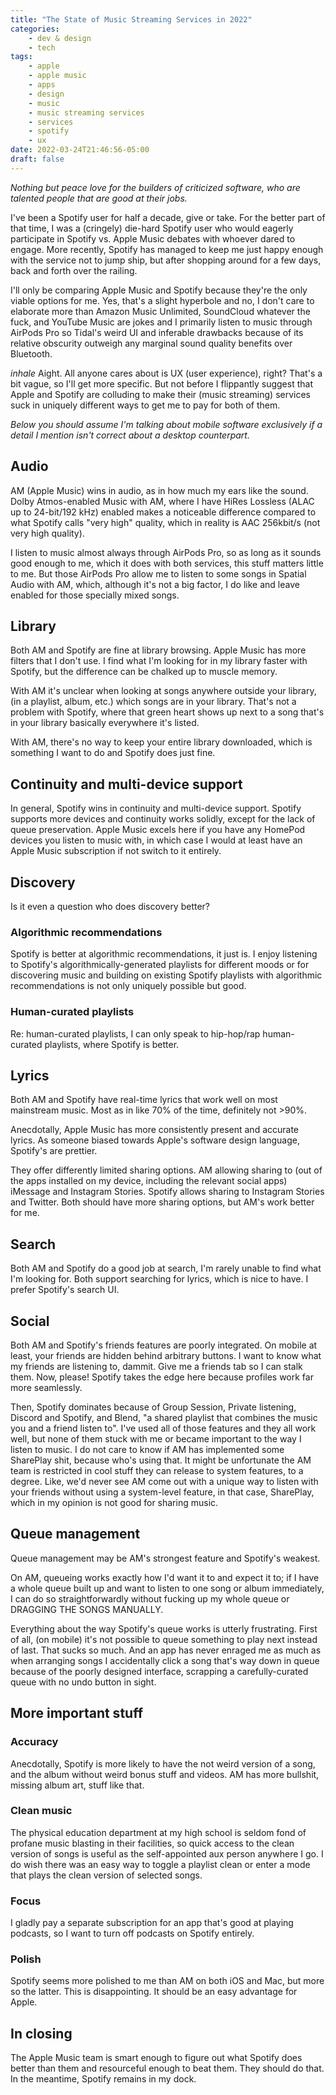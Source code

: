```yaml
---
title: "The State of Music Streaming Services in 2022"
categories:
    - dev & design
    - tech
tags:
    - apple
    - apple music
    - apps
    - design
    - music
    - music streaming services
    - services
    - spotify
    - ux
date: 2022-03-24T21:46:56-05:00
draft: false
---
```


*Nothing but peace love for the builders of criticized software, who are talented people that are good at their jobs.*

I've been a Spotify user for half a decade, give or take. For the better part of that time, I was a (cringely) die-hard Spotify user who would eagerly participate in Spotify vs. Apple Music debates with whoever dared to engage. More recently, Spotify has managed to keep me just happy enough with the service not to jump ship, but after shopping around for a few days, back and forth over the railing.

I'll only be comparing Apple Music and Spotify because they're the only viable options for me. Yes, that's a slight hyperbole and no, I don't care to elaborate more than Amazon Music Unlimited, SoundCloud whatever the fuck, and YouTube Music are jokes and I primarily listen to music through AirPods Pro so Tidal's weird UI and inferable drawbacks because of its relative obscurity outweigh any marginal sound quality benefits over Bluetooth.

*inhale* Aight. All anyone cares about is UX (user experience), right? That's a bit vague, so I'll get more specific. But not before I flippantly suggest that Apple and Spotify are colluding to make their (music streaming) services suck in uniquely different ways to get me to pay for both of them.

*Below you should assume I'm talking about mobile software exclusively if a detail I mention isn't correct about a desktop counterpart.*

## Audio

AM (Apple Music) wins in audio, as in how much my ears like the sound. Dolby Atmos-enabled Music with AM, where I have HiRes Lossless (ALAC up to 24-bit/192 kHz) enabled makes a noticeable difference compared to what Spotify calls "very high" quality, which in reality is AAC 256kbit/s (not very high quality).

I listen to music almost always through AirPods Pro, so as long as it sounds good enough to me, which it does with both services, this stuff matters little to me. But those AirPods Pro allow me to listen to some songs in Spatial Audio with AM, which, although it's not a big factor, I do like and leave enabled for those specially mixed songs.

## Library

Both AM and Spotify are fine at library browsing. Apple Music has more filters that I don't use. I find what I'm looking for in my library faster with Spotify, but the difference can be chalked up to muscle memory.

With AM it's unclear when looking at songs anywhere outside your library, (in a playlist, album, etc.) which songs are in your library. That's not a problem with Spotify, where that green heart shows up next to a song that's in your library basically everywhere it's listed.

With AM, there's no way to keep your entire library downloaded, which is something I want to do and Spotify does just fine.

## Continuity and multi-device support

In general, Spotify wins in continuity and multi-device support. Spotify supports more devices and continuity works solidly, except for the lack of queue preservation. Apple Music excels here if you have any HomePod devices you listen to music with, in which case I would at least have an Apple Music subscription if not switch to it entirely.

## Discovery

Is it even a question who does discovery better?

### Algorithmic recommendations

Spotify is better at algorithmic recommendations, it just is. I enjoy listening to Spotify's algorithmically-generated playlists for different moods or for discovering music and building on existing Spotify playlists with algorithmic recommendations is not only uniquely possible but good.

### Human-curated playlists

Re: human-curated playlists, I can only speak to hip-hop/rap human-curated playlists, where Spotify is better.

## Lyrics

Both AM and Spotify have real-time lyrics that work well on most mainstream music. Most as in like 70% of the time, definitely not >90%.

Anecdotally, Apple Music has more consistently present and accurate lyrics. As someone biased towards Apple's software design language, Spotify's are prettier.

They offer differently limited sharing options. AM allowing sharing to (out of the apps installed on my device, including the relevant social apps) iMessage and Instagram Stories. Spotify allows sharing to Instagram Stories and Twitter. Both should have more sharing options, but AM's work better for me.

## Search

Both AM and Spotify do a good job at search, I'm rarely unable to find what I'm looking for. Both support searching for lyrics, which is nice to have. I prefer Spotify's search UI.

## Social

Both AM and Spotify's friends features are poorly integrated. On mobile at least, your friends are hidden behind arbitrary buttons.
I want to know what my friends are listening to, dammit. Give me a friends tab so I can stalk them. Now, please! Spotify takes the edge here because profiles work far more seamlessly.

Then, Spotify dominates because of Group Session, Private listening, Discord and Spotify, and Blend, "a shared playlist that combines the music you and a friend listen to". I've used all of those features and they all work well, but none of them stuck with me or became important to the way I listen to music. I do not care to know if AM has implemented some SharePlay shit, because who's using that. It might be unfortunate the AM team is restricted in cool stuff they can release to system features, to a degree. Like, we'd never see AM come out with a unique way to listen with your friends without using a system-level feature, in that case, SharePlay, which in my opinion is not good for sharing music.

## Queue management

Queue management may be AM's strongest feature and Spotify's weakest.

On AM, queueing works exactly how I'd want it to and expect it to; if I have a whole queue built up and want to listen to one song or album immediately, I can do so straightforwardly without fucking up my whole queue or DRAGGING THE SONGS MANUALLY.

Everything about the way Spotify's queue works is utterly frustrating. First of all, (on mobile) it's not possible to queue something to play next instead of last. That sucks so much. And an app has never enraged me as much as when arranging songs I accidentally click a song that's way down in queue because of the poorly designed interface, scrapping a carefully-curated queue with no undo button in sight.

## More important stuff

### Accuracy

Anecdotally, Spotify is more likely to have the not weird version of a song, and the album without weird bonus stuff and videos. AM has more bullshit, missing album art, stuff like that.

### Clean music

The physical education department at my high school is seldom fond of profane music blasting in their facilities, so quick access to the clean version of songs is useful as the self-appointed aux person anywhere I go. I do wish there was an easy way to toggle a playlist clean or enter a mode that plays the clean version of selected songs.  

### Focus

I gladly pay a separate subscription for an app that's good at playing podcasts, so I want to turn off podcasts on Spotify entirely.

### Polish

Spotify seems more polished to me than AM on both iOS and Mac, but more so the latter. This is disappointing. It should be an easy advantage for Apple.

## In closing

The Apple Music team is smart enough to figure out what Spotify does better than them and resourceful enough to beat them. They should do that. In the meantime, Spotify remains in my dock.
